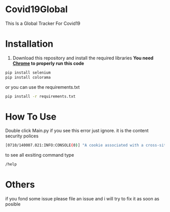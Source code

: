 # Covid19Global
This Is a Global Tracker For Covid19
# Installation
1. Download this repository and install the required libraries **You need[ Chrome](https://www.google.com/intl/en_ph/chrome/) to properly run this code**

```bash
pip install selenium
pip install colorama
```
or you can use the requirements.txt
```bash
pip install -r requirements.txt
```
# How To Use
Double click Main.py
if you see this error just ignore. it is the content security polices
```bash
[0710/140007.021:INFO:CONSOLE(0)] "A cookie associated with a cross-site resource at https://paypal.com/ was set without the `SameSite` attribute. A future release of Chrome will only deliver cookies with cross-site requests if they are set with `SameSite=None` and `Secure`. You can review cookies in developer tools under Application>Storage>Cookies and see more details at https://www.chromestatus.com/feature/5088147346030592 and https://www.chromestatus.com/feature/5633521622188032.", source: https://covid19ph.com/ (0) 
```
to see all exsiting command type
```bash
/help
``` 
# Others
if you fond some issue please file an issue and i will try to fix it as soon as posible 
